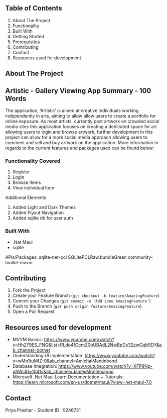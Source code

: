 ## Table of Contents

1.  About The Project
2.  Functionality
7.  Built With
8.  Getting Started
9.  Prerequisites
10. Contributing
11. Contact
12. Resources used for development


## About The Project

## Artistic - Gallery Viewing App Summary - 100 Words

The application, ‘Artistic’ is aimed at creative individuals working independently in arts, 
aiming to allow allow users to create a portfolio for online exposure. As most artists, 
currently post artwork on crowded social media sites this application focuses on creating a 
dedicated space for art allowing users to login and browse artwork, further development in this 
project can allow for a more social media approach allowing users to comment and sell and buy artwork
on the application. More information in regards to the current features and packages used can be found below:

### Functionality Covered

1. Register
2. Login
3. Browse Items
4. View individual Item

Additional Elements
1. Added Light and Dark Themes
2. Added Flyout Navigation
3. Added sqlite db for user auth

### Built With

* .Net Maui
* sqlite

APIs/Packages:
sqlite-net-pcl
SQLitePCLRaw.bundleGreen 
community-toolkit-mvvm


## Contributing
1. Fork the Project
2. Create your Feature Branch (`git checkout -b feature/AmazingFeature`)
3. Commit your Changes (`git commit -m 'Add some AmazingFeature'`)
4. Push to the Branch (`git push origin feature/AmazingFeature`)
5. Open a Pull Request

## Resources used for development
- MVVM Basics: https://www.youtube.com/watch?v=Hh279ES_FNQ&list=PLdo4fOcmZ0oUBAdL2NwBpDs32zwGqb9DY&ab_channel=dotnet
- Understanding UI Implementation: https://www.youtube.com/watch?v=wMn1tuMfZ-0&ab_channel=AmichaiMantinband
- Database Integration: https://www.youtube.com/watch?v=XFP8Np-uRWc&t=1041s&ab_channel=JamesMontemagno
- Microsoft .Net Maui Learn Documentation + Tutorials: https://learn.microsoft.com/en-us/dotnet/maui/?view=net-maui-7.0
 
## Contact

Priya Prashar - Student ID : 9246731
